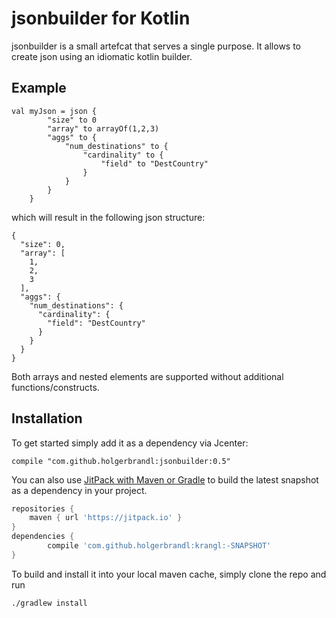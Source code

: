 # jsonbuilder for Kotlin

jsonbuilder is a small artefcat that serves a single purpose. It allows to create json using an idiomatic kotlin builder.

## Example

```
val myJson = json {
        "size" to 0
        "array" to arrayOf(1,2,3)
        "aggs" to {
            "num_destinations" to {
                "cardinality" to {
                    "field" to "DestCountry"
                }
            }
        }
    }
```

which will result in the following json structure:
```
{
  "size": 0,
  "array": [
    1,
    2,
    3
  ],
  "aggs": {
    "num_destinations": {
      "cardinality": {
        "field": "DestCountry"
      }
    }
  }
}
```

Both arrays and nested elements are supported without additional functions/constructs.

Installation
------------

To get started simply add it as a dependency via Jcenter:
```
compile "com.github.holgerbrandl:jsonbuilder:0.5"
```

You can also use [JitPack with Maven or Gradle](https://jitpack.io/#holgerbrandl/jsonbuilder) to build the latest snapshot as a dependency in your project.

```groovy
repositories {
    maven { url 'https://jitpack.io' }
}
dependencies {
        compile 'com.github.holgerbrandl:krangl:-SNAPSHOT'
}
```

To build and install it into your local maven cache, simply clone the repo and run
```bash
./gradlew install
```


